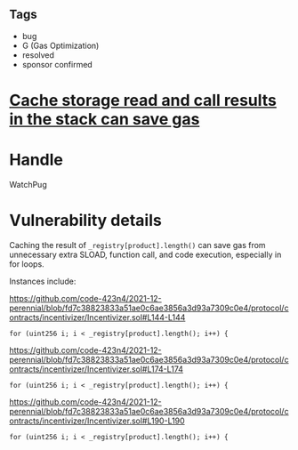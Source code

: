 ## Tags

- bug
- G (Gas Optimization)
- resolved
- sponsor confirmed

# [Cache storage read and call results in the stack can save gas](https://github.com/code-423n4/2021-12-perennial-findings/issues/33) 

# Handle

WatchPug


# Vulnerability details

Caching the result of `_registry[product].length()` can save gas from unnecessary extra SLOAD, function call, and code execution, especially in for loops.

Instances include:

https://github.com/code-423n4/2021-12-perennial/blob/fd7c38823833a51ae0c6ae3856a3d93a7309c0e4/protocol/contracts/incentivizer/Incentivizer.sol#L144-L144

```solidity=144
for (uint256 i; i < _registry[product].length(); i++) {
```


https://github.com/code-423n4/2021-12-perennial/blob/fd7c38823833a51ae0c6ae3856a3d93a7309c0e4/protocol/contracts/incentivizer/Incentivizer.sol#L174-L174

```solidity=174
for (uint256 i; i < _registry[product].length(); i++) {
```


https://github.com/code-423n4/2021-12-perennial/blob/fd7c38823833a51ae0c6ae3856a3d93a7309c0e4/protocol/contracts/incentivizer/Incentivizer.sol#L190-L190

```solidity=190
for (uint256 i; i < _registry[product].length(); i++) {
```

